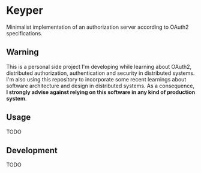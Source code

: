 # Keyper
Minimalist implementation of an authorization server according to OAuth2 specifications.

## Warning
This is a personal side project I'm developing while learning about OAuth2, distributed authorization, authentication and security in distributed systems.
I'm also using this repository to incorporate some recent learnings about software architecture and design in distributed systems.
As a consequence, **I strongly advise against relying on this software in any kind of production system**.

## Usage
TODO

## Development
TODO

